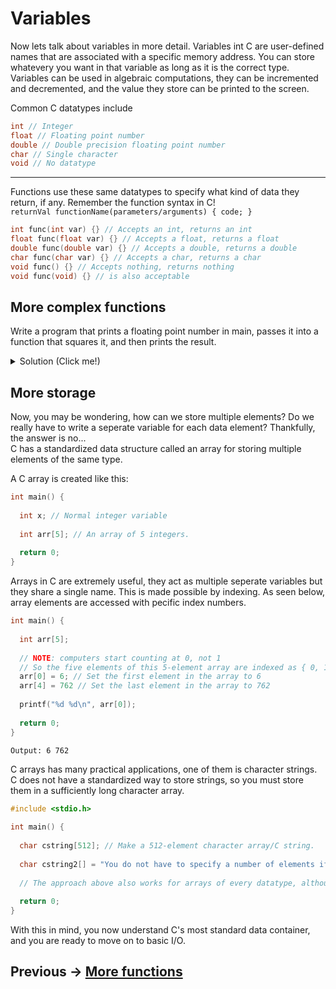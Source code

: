 # Variables
Now lets talk about variables in more detail. Variables int C are user-defined names that are associated with a specific memory address. You can store whatevery you want
in that variable as long as it is the correct type. Variables can be used in algebraic computations, 
they can be incremented and decremented, and the value they store can be printed to the screen.  

Common C datatypes include 
```C
int // Integer
float // Floating point number
double // Double precision floating point number
char // Single character
void // No datatype
```
***
Functions use these same datatypes to specify what kind of data they return, if any. Remember the function syntax in C!  
```returnVal functionName(parameters/arguments) { code; }```
```C
int func(int var) {} // Accepts an int, returns an int
float func(float var) {} // Accepts a float, returns a float
double func(double var) {} // Accepts a double, returns a double
char func(char var) {} // Accepts a char, returns a char
void func() {} // Accepts nothing, returns nothing 
void func(void) {} // is also acceptable
```

## More complex functions
Write a program that prints a floating point number in main, passes it into a function that squares it, and then prints the result.

<details>
<summary>Solution (Click me!)</summary>
  
```C
#include <stdio.h>
  
float square(float num) { // Function to compute square
    
  return num * num;
}
  
  
int main() {
  
  float pi = 3.14159265;
    
  printf("Num before: %f\n", pi);
    
  pi = square(pi); // Only necessary if you want to store the squared value
  printf("Num after: %f\n", pi);  // Alternatively printf("Num after: %f\n", square(pi)); also works if you do not want to store the new value of pi
    
  return 0;
}
  ```
</details>

## More storage  
Now, you may be wondering, how can we store multiple elements? Do we really have to write a seperate variable for each data element? Thankfully, the answer is no...  
C has a standardized data structure called an array for storing multiple elements of the same type.  
  
A C array is created like this:
```C
int main() {
  
  int x; // Normal integer variable
  
  int arr[5]; // An array of 5 integers.
  
  return 0;
}
```  
Arrays in C are extremely useful, they act as multiple seperate variables but they share a single name. This is made possible by indexing. As seen below, array elements are accessed with pecific index numbers.
```C
int main() {
  
  int arr[5];
  
  // NOTE: computers start counting at 0, not 1
  // So the five elements of this 5-element array are indexed as { 0, 1, 2, 3, 4 } 
  arr[0] = 6; // Set the first element in the array to 6
  arr[4] = 762 // Set the last element in the array to 762
  
  printf("%d %d\n", arr[0]);
  
  return 0;
}
```
```Output: 6 762```  
  
C arrays has many practical applications, one of them is character strings. C does not have a standardized way to store strings, so you must store them in a sufficiently long character array.
```C
#include <stdio.h>
  
int main() {
  
  char cstring[512]; // Make a 512-element character array/C string.
  
  char cstring2[] = "You do not have to specify a number of elements if you want to immediately assign the array a value!";
  
  // The approach above also works for arrays of every datatype, although it looks slightly different.
  
  return 0;
}
```
  
With this in mind, you now understand C's most standard data container, and you are ready to move on to basic I/O.
  
  
 
## Previous -> [More functions](https://github.com/nac294/C-basics/blob/main/modules/functionSyntax.md)
